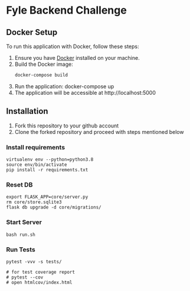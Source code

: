 # Fyle Backend Challenge


## Docker Setup

To run this application with Docker, follow these steps:

1. Ensure you have [Docker](https://docs.docker.com/get-docker/) installed on your machine.
2. Build the Docker image:
   ```bash
   docker-compose build
3. Run the application:
   docker-compose up
4. The application will be accessible at http://localhost:5000




## Installation

1. Fork this repository to your github account
2. Clone the forked repository and proceed with steps mentioned below

### Install requirements

```
virtualenv env --python=python3.8
source env/bin/activate
pip install -r requirements.txt
```
### Reset DB

```
export FLASK_APP=core/server.py
rm core/store.sqlite3
flask db upgrade -d core/migrations/
```
### Start Server

```
bash run.sh
```
### Run Tests

```
pytest -vvv -s tests/

# for test coverage report
# pytest --cov
# open htmlcov/index.html
```


